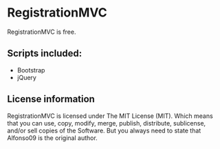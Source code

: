# RegistrationMVC

RegistrationMVC is free.

## Scripts included:
* Bootstrap
* jQuery

## License information
RegistrationMVC is licensed under The MIT License (MIT). Which means that you can use, copy, modify, merge, publish, distribute, sublicense, and/or sell copies of the Software. But you always need to state that Alfonso09 is the original author.
